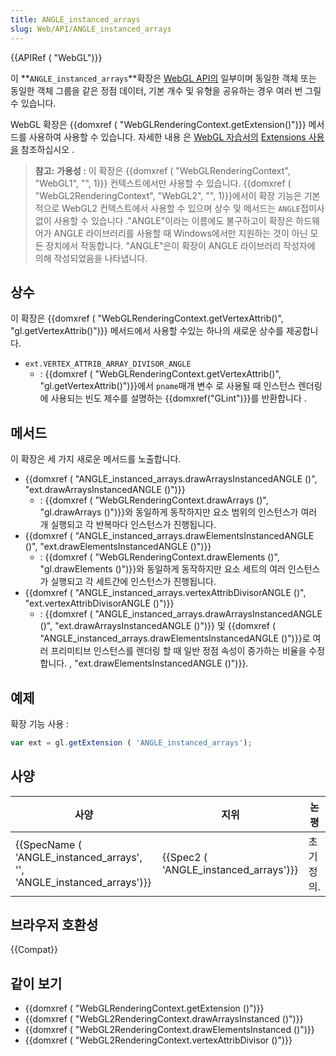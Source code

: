 ```yaml
---
title: ANGLE_instanced_arrays
slug: Web/API/ANGLE_instanced_arrays
---
```

{{APIRef ( "WebGL")}}

이 **`ANGLE_instanced_arrays`**확장은 [WebGL API의](/ko/docs/Web/API/WebGL_API) 일부이며 동일한 객체 또는 동일한 객체 그룹을 같은 정점 데이터, 기본 개수 및 유형을 공유하는 경우 여러 번 그릴 수 있습니다.

WebGL 확장은 {{domxref ( "WebGLRenderingContext.getExtension()")}} 메서드를 사용하여 사용할 수 있습니다. 자세한 내용 은 [WebGL 자습서의](/ko/docs/Web/API/WebGL_API/Tutorial) [Extensions 사용을](/ko/docs/Web/API/WebGL_API/Using_Extensions) 참조하십시오 .

> **참고:** **가용성 :** 이 확장은 {{domxref ( "WebGLRenderingContext", "WebGL1", "", 1)}} 컨텍스트에서만 사용할 수 있습니다. {{domxref ( "WebGL2RenderingContext", "WebGL2", "", 1)}}에서이 확장 기능은 기본적으로 WebGL2 컨텍스트에서 사용할 수 있으며 상수 및 메서드는 `ANGLE`접미사 없이 사용할 수 있습니다 ."ANGLE"이라는 이름에도 불구하고이 확장은 하드웨어가 ANGLE 라이브러리를 사용할 때 Windows에서만 지원하는 것이 아닌 모든 장치에서 작동합니다. "ANGLE"은이 확장이 ANGLE 라이브러리 작성자에 의해 작성되었음을 나타냅니다.

## 상수

이 확장은 {{domxref ( "WebGLRenderingContext.getVertexAttrib()", "gl.getVertexAttrib()")}} 메서드에서 사용할 수있는 하나의 새로운 상수를 제공합니다.

- `ext.VERTEX_ATTRIB_ARRAY_DIVISOR_ANGLE`
  - : {{domxref ( "WebGLRenderingContext.getVertexAttrib()", "gl.getVertexAttrib()")}}에서 `pname`매개 변수 로 사용될 때 인스턴스 렌더링에 사용되는 빈도 제수를 설명하는 {{domxref("GLint")}}를 반환합니다 .

## 메서드

이 확장은 세 가지 새로운 메서드를 노출합니다.

- {{domxref ( "ANGLE_instanced_arrays.drawArraysInstancedANGLE ()", "ext.drawArraysInstancedANGLE ()")}}
  - : {{domxref ( "WebGLRenderingContext.drawArrays ()", "gl.drawArrays ()")}}와 동일하게 동작하지만 요소 범위의 인스턴스가 여러 개 실행되고 각 반복마다 인스턴스가 진행됩니다.
- {{domxref ( "ANGLE_instanced_arrays.drawElementsInstancedANGLE ()", "ext.drawElementsInstancedANGLE ()")}}
  - : {{domxref ( "WebGLRenderingContext.drawElements ()", "gl.drawElements ()")}}와 동일하게 동작하지만 요소 세트의 여러 인스턴스가 실행되고 각 세트간에 인스턴스가 진행됩니다.
- {{domxref ( "ANGLE_instanced_arrays.vertexAttribDivisorANGLE ()", "ext.vertexAttribDivisorANGLE ()")}}
  - : {{domxref ( "ANGLE_instanced_arrays.drawArraysInstancedANGLE ()", "ext.drawArraysInstancedANGLE ()")}} 및 {{domxref ( "ANGLE_instanced_arrays.drawElementsInstancedANGLE ()")}}로 여러 프리미티브 인스턴스를 렌더링 할 때 일반 정점 속성이 증가하는 비율을 수정합니다. , "ext.drawElementsInstancedANGLE ()")}}.

## 예제

확장 기능 사용 :

```js
var ext = gl.getExtension ( 'ANGLE_instanced_arrays');
```

## 사양

| 사양                                                                                         | 지위                                             | 논평       |
| -------------------------------------------------------------------------------------------- | ------------------------------------------------ | ---------- |
| {{SpecName ( 'ANGLE_instanced_arrays', '', 'ANGLE_instanced_arrays')}} | {{Spec2 ( 'ANGLE_instanced_arrays')}} | 초기 정의. |

## 브라우저 호환성

{{Compat}}

## 같이 보기

- {{domxref ( "WebGLRenderingContext.getExtension ()")}}
- {{domxref ( "WebGL2RenderingContext.drawArraysInstanced ()")}}
- {{domxref ( "WebGL2RenderingContext.drawElementsInstanced ()")}}
- {{domxref ( "WebGL2RenderingContext.vertexAttribDivisor ()")}}
